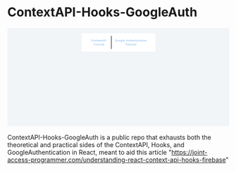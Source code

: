 # ContextAPI-Hooks-GoogleAuth

![demo](https://github.com/PiusLucky/ContextAPI-Hooks-GoogleAuth/blob/main/src/assets/unoptimized_final.gif?raw=true)


ContextAPI-Hooks-GoogleAuth is a public repo that exhausts both the theoretical and practical sides of the ContextAPI, Hooks, and GoogleAuthentication in React, meant to aid this article "https://joint-access-programmer.com/understanding-react-context-api-hooks-firebase"
